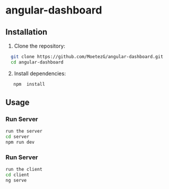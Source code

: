 # angular-dashboard

## Installation

1. Clone the repository:

```bash
  git clone https://github.com/MoetezG/angular-dashboard.git
  cd angular-dashboard
```

2. Install dependencies:

```bash
   npm  install
```

## Usage

### Run Server

```bash
run the server
cd server
npm run dev
```

### Run Server

```bash
run the client
cd client
ng serve
```
